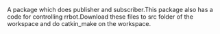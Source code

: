 A package which does publisher and subscriber.This package also has a code for controlling rrbot.Download these files to src folder of the workspace and do catkin_make on the workspace.
